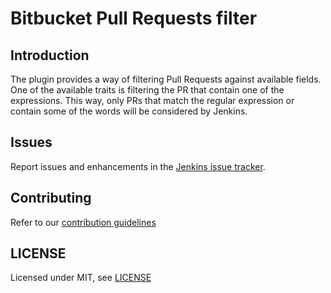 # Bitbucket Pull Requests filter

## Introduction

The plugin provides a way of filtering Pull Requests against available fields.
One of the available traits is filtering the PR that contain one of the expressions.
This way, only PRs that match the regular expression or contain some of the words will be considered by Jenkins.

## Issues

Report issues and enhancements in the [Jenkins issue tracker](https://issues.jenkins.io/).

## Contributing

Refer to our [contribution guidelines](https://github.com/jenkinsci/.github/blob/master/CONTRIBUTING.md)

## LICENSE

Licensed under MIT, see [LICENSE](LICENSE.md)
